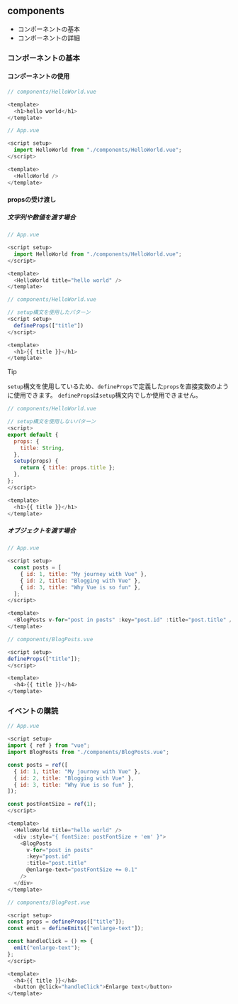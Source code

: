 ## components

- コンポーネントの基本
- コンポーネントの詳細

### コンポーネントの基本

#### コンポーネントの使用

```javascript
// components/HelloWorld.vue

<template>
  <h1>hello world</h1>
</template>

```

```javascript
// App.vue

<script setup>
  import HelloWorld from "./components/HelloWorld.vue";
</script>

<template>
  <HelloWorld />
</template>

```

#### propsの受け渡し

##### 文字列や数値を渡す場合

```javascript
// App.vue

<script setup>
  import HelloWorld from "./components/HelloWorld.vue";
</script>

<template>
  <HelloWorld title="hello world" />
</template>
```

```javascript
// components/HelloWorld.vue

// setup構文を使用したパターン
<script setup>
  defineProps(["title"])
</script>

<template>
  <h1>{{ title }}</h1>
</template>
```
> [!TIP]
> `setup`構文を使用しているため、`defineProps`で定義した`props`を直接変数のように使用できます。
> `defineProps`は`setup`構文内でしか使用できません。

```javascript
// components/HelloWorld.vue

// setup構文を使用しないパターン
<script>
export default {
  props: {
    title: String,
  },
  setup(props) {
    return { title: props.title };
  },
};
</script>

<template>
  <h1>{{ title }}</h1>
</template>

```

##### オブジェクトを渡す場合

```javascript
// App.vue

<script setup>
  const posts = [
    { id: 1, title: "My journey with Vue" },
    { id: 2, title: "Blogging with Vue" },
    { id: 3, title: "Why Vue is so fun" },
  ];
</script>

<template>
  <BlogPosts v-for="post in posts" :key="post.id" :title="post.title" />
</template>
```

```javascript
// components/BlogPosts.vue

<script setup>
defineProps(["title"]);
</script>

<template>
  <h4>{{ title }}</h4>
</template>

```

### イベントの購読

```javascript
// App.vue

<script setup>
import { ref } from "vue";
import BlogPosts from "./components/BlogPosts.vue";

const posts = ref([
  { id: 1, title: "My journey with Vue" },
  { id: 2, title: "Blogging with Vue" },
  { id: 3, title: "Why Vue is so fun" },
]);

const postFontSize = ref(1);
</script>

<template>
  <HelloWorld title="hello world" />
  <div :style="{ fontSize: postFontSize + 'em' }">
    <BlogPosts
      v-for="post in posts"
      :key="post.id"
      :title="post.title"
      @enlarge-text="postFontSize += 0.1"
    />
  </div>
</template>
```

```javascript
// components/BlogPost.vue

<script setup>
const props = defineProps(["title"]);
const emit = defineEmits(["enlarge-text"]);

const handleClick = () => {
  emit("enlarge-text");
};
</script>

<template>
  <h4>{{ title }}</h4>
  <button @click="handleClick">Enlarge text</button>
</template>

```
